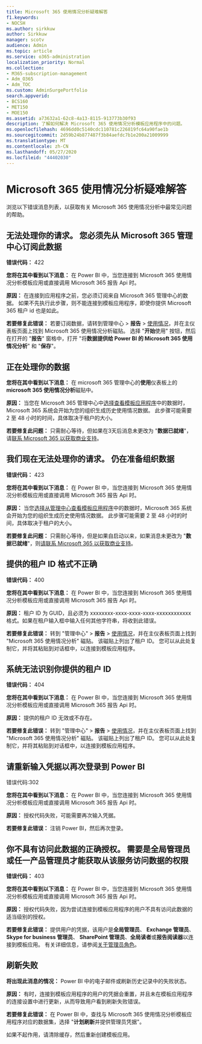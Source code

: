 ```yaml
---
title: Microsoft 365 使用情况分析疑难解答
f1.keywords:
- NOCSH
ms.author: sirkkuw
author: Sirkkuw
manager: scotv
audience: Admin
ms.topic: article
ms.service: o365-administration
localization_priority: Normal
ms.collection:
- M365-subscription-management
- Adm_O365
- Adm_TOC
ms.custom: AdminSurgePortfolio
search.appverid:
- BCS160
- MET150
- MOE150
ms.assetid: a73632a1-62c8-4a13-8115-913773b30f93
description: 了解如何解决 Microsoft 365 使用情况分析模板应用程序中的问题。
ms.openlocfilehash: 4696dd0c5140cdc110781c226819fc64a90fae1b
ms.sourcegitcommit: 2d59b24b877487f3b84aefdc7b1e200a21009999
ms.translationtype: MT
ms.contentlocale: zh-CN
ms.lasthandoff: 05/27/2020
ms.locfileid: "44402030"
---
```

# <a name="troubleshooting-microsoft-365-usage-analytics"></a>Microsoft 365 使用情况分析疑难解答

浏览以下错误消息列表，以获取有关 Microsoft 365 使用情况分析中最常见问题的帮助。
  
    
## <a name="we-are-unable-to-process-your-request-you-have-to-first-subscribe-to-this-data-from-the-microsoft-365-admin-center"></a>无法处理你的请求。 您必须先从 Microsoft 365 管理中心订阅此数据

 **错误代码：** 422 
  
 **您将在其中看到以下消息：** 在 Power BI 中，当您连接到 Microsoft 365 使用情况分析模板应用或直接调用 Microsoft 365 报告 Api 时。 
  
 **原因：** 在连接到应用程序之前，您必须订阅来自 Microsoft 365 管理中心的数据。 如果不先执行此步骤，则不能连接到模板应用程序，即使你提供 Microsoft 365 租户 id 也是如此。 
  
 **若要修复此错误：** 若要订阅数据，请转到管理中心 \> **报告** \> <a href="https://go.microsoft.com/fwlink/p/?linkid=2074756" target="_blank">使用情况</a>，并在主仪表板页面上找到 Microsoft 365 使用情况分析磁贴。 选择 "**开始**使用" 按钮，然后在打开的 "**报告**" 窗格中，打开 "将**数据提供给 Power BI 的 Microsoft 365 使用情况分析**" 和 "**保存**"。
  
## <a name="we-are-processing-your-data"></a>正在处理你的数据

 **您将在其中看到以下消息：** 在 microsoft 365 管理中心的**使用**仪表板上的**microsoft 365 使用情况分析**磁贴中。 
  
 **原因：** 当您在 Microsoft 365 管理中心中[选择查看模板应用程序](enable-usage-analytics.md)中的数据时，Microsoft 365 系统会开始为您的组织生成历史使用情况数据。 此步骤可能需要 2 至 48 小时的时间，具体取决于租户的大小。 
  
 **若要修复此问题：** 只需耐心等待，但如果在3天后消息未更改为 "**数据已就绪**"，请[联系 Microsoft 365 以获取商业支持](../contact-support-for-business-products.md)。
  
## <a name="we-are-unable-to-process-your-request-at-this-time-we-are-still-preparing-the-data-for-your-organization"></a>我们现在无法处理你的请求。 仍在准备组织数据

 **错误代码：** 423 
  
 **您将在其中看到以下消息：** 在 Power BI 中，当您连接到 Microsoft 365 使用情况分析模板应用或直接调用 Microsoft 365 报告 Api 时。 
  
 **原因：** 当您[选择从管理中心查看模板应用程序](enable-usage-analytics.md)中的数据时，Microsoft 365 系统会开始为您的组织生成历史使用情况数据。 此步骤可能需要 2 至 48 小时的时间，具体取决于租户的大小。 
  
 **若要修复此问题：** 只需耐心等待，但是如果自启动以来，如果消息未更改为 "**数据已就绪**"，则[请联系 Microsoft 365 以获取商业支持](../contact-support-for-business-products.md)。
  
## <a name="the-tenant-id-you-provided-is-not-in-the-correct-format"></a>提供的租户 ID 格式不正确

 **错误代码：** 400 
  
 **您将在其中看到以下消息：** 在 Power BI 中，当您连接到 Microsoft 365 使用情况分析模板应用或直接调用 Microsoft 365 报告 Api 时。 
  
 **原因：** 租户 ID 为 GUID，且必须为 xxxxxxxx-xxxx-xxxx-xxxx-xxxxxxxxxxxx 格式。如果在租户输入框中输入任何其他字符串，将收到此错误。 
  
 **若要修复此错误：** 转到 "管理中心" \> **报告** \> <a href="https://go.microsoft.com/fwlink/p/?linkid=2074756" target="_blank">使用情况</a>，并在主仪表板页面上找到 "Microsoft 365 使用情况分析" 磁贴。 该磁贴上列出了租户 ID。 您可以从此处复制它，并将其粘贴到对话框中，以连接到模板应用程序。 
  
## <a name="the-tenant-id-you-provided-is-not-recognized-by-our-system"></a>系统无法识别你提供的租户 ID

 **错误代码：** 404 
  
 **您将在其中看到以下消息：** 在 Power BI 中，当您连接到 Microsoft 365 使用情况分析模板应用或直接调用 Microsoft 365 报告 Api 时。 
  
 **原因：** 提供的租户 ID 无效或不存在。 
  
 **若要修复此错误：** 转到 "管理中心" \> **报告** \> <a href="https://go.microsoft.com/fwlink/p/?linkid=2074756" target="_blank">使用情况</a>，并在主仪表板页面上找到 "Microsoft 365 使用情况分析" 磁贴。 该磁贴上列出了租户 ID。 您可以从此处复制它，并将其粘贴到对话框中，以连接到模板应用程序。 
  
## <a name="please-re-enter-your-credentials-to-sign-in-to-power-bi-again"></a>请重新输入凭据以再次登录到 Power BI

错误代码:302
  
 **您将在其中看到以下消息：** 在 Power BI 中，当您连接到 Microsoft 365 使用情况分析模板应用或直接调用 Microsoft 365 报告 Api 时。 
  
 **原因：** 授权代码失败，可能需要再次输入凭据。 
  
 **若要修复此错误：** 注销 Power BI，然后再次登录。 
  
## <a name="you-do-not-have-the-right-authorization-to-access-to-this-data-to-be-able-to-gain-access-to-the-data-from-this-service-you-need-to-be-either-a-global-admin-or-any-one-of-the-product-admins"></a>你不具有访问此数据的正确授权。 需要是全局管理员或任一产品管理员才能获取从该服务访问数据的权限

 **错误代码：** 403 
  
 **您将在其中看到以下消息：** 在 Power BI 中，当您连接到 Microsoft 365 使用情况分析模板应用或直接调用 Microsoft 365 报告 Api 时。 
  
 **原因：** 授权代码失败，因为尝试连接到模板应用程序的用户不具有访问此数据的适当级别的授权。 
  
 **若要修复此错误：** 提供用户的凭据，该用户是**全局管理员**、 **Exchange 管理员**、 **Skype for business 管理员**、 **SharePoint 管理员**、**全局读者**或**报告阅读器**以连接到模板应用。 有关详细信息，请参阅[关于管理员角色](../add-users/about-admin-roles.md)。 
  
## <a name="refresh-failed"></a>刷新失败

 **将出现此消息的情况：** Power BI 中的电子邮件或刷新历史记录中的失败状态。 
  
 **原因：** 有时，连接到模板应用程序的用户的凭据会重置，并且未在模板应用程序的连接设置中进行更新，从而导致用户看到刷新失败错误。 
  
 **若要修复此错误：** 在 Power BI 中，查找与 Microsoft 365 使用情况分析模板应用程序对应的数据集，选择 "**计划刷新**并提供管理员凭据"。 
  
如果不起作用，请清除缓存，然后重新创建模板应用。
  
  
